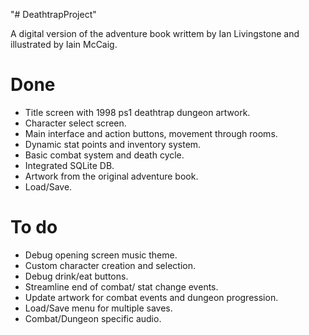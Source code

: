 "# DeathtrapProject" 

A digital version of the adventure book writtem by Ian Livingstone and illustrated by Iain McCaig.

Done
====
* Title screen with 1998 ps1 deathtrap dungeon artwork.
* Character select screen.
* Main interface and action buttons, movement through rooms.
* Dynamic stat points and inventory system.
* Basic combat system and death cycle.
* Integrated SQLite DB.
* Artwork from the original adventure book.
* Load/Save.


To do
=====
* Debug opening screen music theme.
* Custom character creation and selection.
* Debug drink/eat buttons.
* Streamline end of combat/ stat change events.
* Update artwork for combat events and dungeon progression.
* Load/Save menu for multiple saves.
* Combat/Dungeon specific audio.
